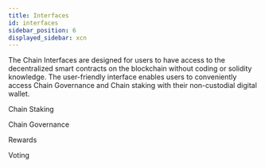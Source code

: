```yaml
---
title: Interfaces
id: interfaces
sidebar_position: 6
displayed_sidebar: xcn
---
```

The Chain Interfaces are designed for users to have access to the decentralized smart contracts on the blockchain without coding or solidity knowledge. The user-friendly interface enables users to conveniently access Chain Governance and Chain staking with their non-custodial digital wallet. 

Chain Staking

Chain Governance 

Rewards 

Voting